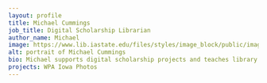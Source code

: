 ```yaml
---
layout: profile
title: Michael Cummings
job_title: Digital Scholarship Librarian
author_name: Michael
image: https://www.lib.iastate.edu/files/styles/image_block/public/images/2023-09/Cummings_Michael.png?
alt: portrait of Michael Cummings
bio: Michael supports digital scholarship projects and teaches library workshops and class sessions on digital humanities tools and methods.
projects: WPA Iowa Photos
---
```


